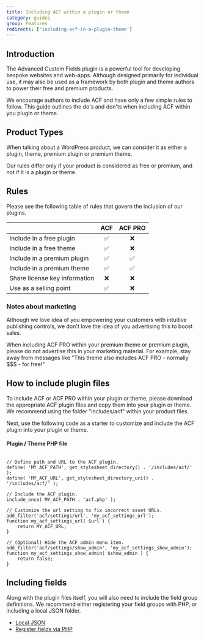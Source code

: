 ```yaml
---
title: Including ACF within a plugin or theme
category: guides
group: Features
redirects: ['including-acf-in-a-plugin-theme']
---
```


## Introduction
The Advanced Custom Fields plugin is a powerful tool for developing bespoke websites and web-apps. Although designed primarily for individual use, it may also be used as a framework by both plugin and theme authors to power their free and premium products.

We encourage authors to include ACF and have only a few simple rules to follow. This guide outlines the do's and don'ts when including ACF within you plugin or theme. 

## Product Types
When talking about a WordPress product, we can consider it as either a plugin, theme, premium plugin or premium theme.

Our rules differ only if your product is considered as free or premium, and not if it is a plugin or theme.

## Rules
Please see the following table of rules that govern the inclusion of our plugins.


|         | ACF           | ACF PRO  |
| ------------- |:-------------:|:-----:|
| Include in a free plugin | ✅ | ❌ |
| Include in a free theme | ✅ | ❌ |
| Include in a premium plugin | ✅ | ✅ |
| Include in a premium theme | ✅ | ✅ |
| Share license key information | ❌ | ❌ |
| Use as a selling point | ✅ | ❌ |

### Notes about marketing
Although we love idea of you empowering your customers with intuitive publishing controls, we don't love the idea of you advertising this to boost sales. 

When including ACF PRO within your premium theme or premium plugin, please do not advertise this in your marketing material. For example, stay away from messages like "This theme also includes ACF PRO - normally $$$ - for free!"

## How to include plugin files
To include ACF or ACF PRO within your plugin or theme, please download the appropriate ACF plugin files and copy them into your plugin or theme. We recommend using the folder "includes/acf" within your product files.

Next, use the following code as a starter to customize and include the ACF plugin into your plugin or theme.

#### Plugin / Theme PHP file
```

// Define path and URL to the ACF plugin.
define( 'MY_ACF_PATH', get_stylesheet_directory() . '/includes/acf/' );
define( 'MY_ACF_URL', get_stylesheet_directory_uri() . '/includes/acf/' );

// Include the ACF plugin.
include_once( MY_ACF_PATH . 'acf.php' );

// Customize the url setting to fix incorrect asset URLs.
add_filter('acf/settings/url', 'my_acf_settings_url');
function my_acf_settings_url( $url ) {
    return MY_ACF_URL;
}

// (Optional) Hide the ACF admin menu item.
add_filter('acf/settings/show_admin', 'my_acf_settings_show_admin');
function my_acf_settings_show_admin( $show_admin ) {
    return false;
}

```

## Including fields
Along with the plugin files itself, you will also need to include the field group definitions. We recommend either registering your field groups with PHP, or including a local JSON folder.

- [Local JSON](https://www.advancedcustomfields.com/resources/local-json/)
- [Register fields via PHP](https://www.advancedcustomfields.com/resources/register-fields-via-php/)